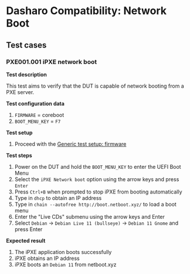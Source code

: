 # Dasharo Compatibility: Network Boot

## Test cases

### PXE001.001 iPXE network boot

**Test description**

This test aims to verify that the DUT is capable of network booting from a PXE
server.

**Test configuration data**

1. `FIRMWARE` = coreboot
1. `BOOT_MENU_KEY` = `F7`

**Test setup**

1. Proceed with the
   [Generic test setup: firmware](../generic-test-setup/#firmware)

**Test steps**

1. Power on the DUT and hold the `BOOT_MENU_KEY` to enter the UEFI Boot Menu
1. Select the `iPXE Network boot` option using the arrow keys and press `Enter`
1. Press `Ctrl+B` when prompted to stop iPXE from booting automatically
1. Type in `dhcp` to obtain an IP address
1. Type in `chain --autofree http://boot.netboot.xyz/` to load a boot menu
1. Enter the "Live CDs" submenu using the arrow keys and Enter
1. Select `Debian` -> `Debian Live 11 (bullseye)` -> `Debian 11 Gnome` and
    press Enter

**Expected result**

1. The iPXE application boots successfully
1. iPXE obtains an IP address
1. iPXE boots an `Debian 11` from netboot.xyz
